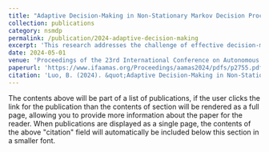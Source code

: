 ```yaml
---
title: "Adaptive Decision-Making in Non-Stationary Markov Decision Processes"
collection: publications
category: nsmdp
permalink: /publication/2024-adaptive-decision-making
excerpt: 'This research addresses the challenge of effective decision-making in non-stationary environments, focusing on "anytime" decision-making and adaptive strategies that balance performance optimization and safety prioritization.'
date: 2024-05-01
venue: 'Proceedings of the 23rd International Conference on Autonomous Agents and Multiagent Systems'
paperurl: 'https://www.ifaamas.org/Proceedings/aamas2024/pdfs/p2755.pdf'
citation: 'Luo, B. (2024). &quot;Adaptive Decision-Making in Non-Stationary Markov Decision Processes.&quot; <i>Proceedings of the 23rd International Conference on Autonomous Agents and Multiagent Systems</i>. 2755-2757.'
---
```


The contents above will be part of a list of publications, if the user clicks the link for the publication than the contents of section will be rendered as a full page, allowing you to provide more information about the paper for the reader. When publications are displayed as a single page, the contents of the above "citation" field will automatically be included below this section in a smaller font.